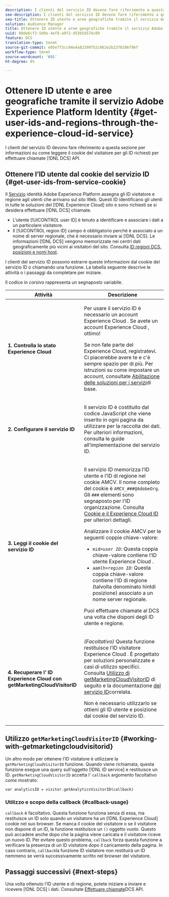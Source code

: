 ```yaml
---
description: I clienti del servizio ID devono fare riferimento a questa sezione per informazioni su come leggere il cookie del visitatore per gli ID richiesti per effettuare chiamate API DCS.
seo-description: I clienti del servizio ID devono fare riferimento a questa sezione per informazioni su come leggere il cookie del visitatore per gli ID richiesti per effettuare chiamate API DCS.
seo-title: Ottenere ID utente e aree geografiche tramite il servizio Adobe Experience Platform Identity
solution: Audience Manager
title: Ottenere ID utente e aree geografiche tramite il servizio Adobe Experience Platform Identity
uuid: 80de6cf2-5d9e-4ef8-a0f2-d53b5d574c89
feature: DCS
translation-type: tm+mt
source-git-commit: e05eff3cc04e4a82399752c862e2b2370286f96f
workflow-type: tm+mt
source-wordcount: '691'
ht-degree: 9%

---
```



# Ottenere ID utente e aree geografiche tramite il servizio Adobe Experience Platform Identity {#get-user-ids-and-regions-through-the-experience-cloud-id-service}

I clienti del servizio ID devono fare riferimento a questa sezione per informazioni su come leggere il cookie del visitatore per gli ID richiesti per effettuare chiamate [!DNL DCS] API.

## Ottenere l’ID utente dal cookie del servizio ID {#get-user-ids-from-service-cookie}

Il [Servizio](https://docs.adobe.com/content/help/it-IT/id-service/using/home.html) identità Adobe Experience Platform assegna gli ID visitatore e regione agli utenti che arrivano sul sito Web. Questi ID identificano gli utenti in tutte le soluzioni del [!DNL Experience Cloud] sito e sono richiesti se si desidera effettuare [!DNL DCS] chiamate.

* L’utente [!UICONTROL user ID] è tenuto a identificare e associare i dati a un particolare visitatore.
* Il [!UICONTROL region ID] campo è obbligatorio perché è associato a un nome di server regionale, che è necessario inviare ai [!DNL DCS]. Le informazioni [!DNL DCS] vengono memorizzate nei centri dati geograficamente più vicini ai visitatori del sito. Consulta [ID regioni DCS, posizioni e nomi host](../../../api/dcs-intro/dcs-api-reference/dcs-regions.md).

I clienti del servizio ID possono estrarre queste informazioni dal cookie del servizio ID o chiamando una funzione. La tabella seguente descrive le attività o i passaggi da completare per iniziare.

Il codice in *corsivo* rappresenta un segnaposto variabile.

<table id="table_660EBE1C24DD4FBE9DCE5191836C9135"> 
 <thead> 
  <tr> 
   <th colname="col1" class="entry"> Attività </th> 
   <th colname="col2" class="entry"> Descrizione </th> 
  </tr> 
 </thead>
 <tbody> 
  <tr> 
   <td colname="col1"> <p> <b>1. Controlla lo stato <span class="keyword"> Experience Cloud</span></b> </p> </td> 
   <td colname="col2"> <p>Per usare il servizio ID è necessario un account Experience Cloud <span class="keyword"></span> . Se avete un account Experience Cloud <span class="keyword"></span> , ottimo! </p> <p> Se non fate parte del <span class="keyword">  Experience Cloud</span>, registratevi. Ci piacerebbe avere te e c'è sempre spazio per di più. Per istruzioni su come impostare un account, consultate <a href="https://docs.adobe.com/content/help/en/core-services/interface/about-core-services/core-services.html" format="https" scope="external"> Abilitazione delle soluzioni per i servizi</a>di base. </p> </td> 
  </tr> 
  <tr> 
   <td colname="col1"> <p> <b>2. Configurare il servizio <span class="keyword"> ID</span></b> </p> </td> 
   <td colname="col2"> <p>Il servizio <span class="keyword"></span> ID è costituito dal codice JavaScript che viene inserito in ogni pagina da utilizzare per la raccolta dei dati. Per ulteriori informazioni, consulta le guide <a href="https://docs.adobe.com/content/help/en/id-service/using/implementation/implementation-guides.html" format="https" scope="external"></a> all’implementazione del servizio ID. </p> </td> 
  </tr> 
  <tr> 
   <td colname="col1"> <p> <b>3. Leggi il cookie del servizio <span class="keyword"></span> ID</b> </p> </td> 
   <td colname="col2"> <p>Il servizio <span class="keyword"></span> ID memorizza l’ID utente e l’ID di regione nel cookie AMCV. Il nome completo del cookie è <code>AMCV_<i>###</i>@AdobeOrg</code>. Gli <code><i>###</i></code> elementi sono segnaposto per l'ID organizzazione. Consulta <a href="https://docs.adobe.com/content/help/it-IT/id-service/using/intro/cookies.html" format="https" scope="external"> Cookie e il  Experience Cloud ID</a> per ulteriori dettagli. </p> <p>Analizzare il cookie AMCV per le seguenti coppie chiave-valore: </p> <p> 
     <ul id="ul_502ECFCDDD084D448B5EDC4E5C0909C1"> 
      <li id="li_662FFA36AC854E699D50A183B161D654"> <code>mid=<i>user ID</i></code>: Questa coppia chiave-valore contiene l’ID utente <span class="keyword"> Experience Cloud</span> . </li> 
      <li id="li_65422233187B4217B50DC52DBD58F404"> <code>aamlh=<i>region ID</i></code>: Questa coppia chiave-valore contiene l'ID di regione (talvolta denominato <span class="term"> hint</span>di posizione) associato a un nome server regionale. </li> 
     </ul> </p> <p>Puoi effettuare chiamate al <span class="wintitle"> DCS</span> una volta che disponi degli ID utente e regione. </p> </td> 
  </tr> 
  <tr> 
   <td colname="col1"> <p> <b>4. Recuperare l’ <span class="keyword"> ID</span> Experience Cloud  con getMarketingCloudVisitorID</b> </p> </td> 
   <td colname="col2"> <p><i>(Facoltativo)</i> Questa funzione restituisce l’ID visitatore <span class="keyword">  Experience Cloud</span> . È progettato per soluzioni personalizzate e casi di utilizzo specifici. Consulta <a href="../../../api/dcs-intro/dcs-s2s/dcs-mcid-ids.md#working-with-getmarketingcloudvisitorid"> Utilizzo di getMarketingCloudVisitorID</a> di seguito e la documentazione <a href="https://docs.adobe.com/content/help/en/id-service/using/id-service-api/methods/getmcvid.html" format="https" scope="external"> del servizio ID</a>correlata. </p> <p>Non è necessario utilizzarlo se ottieni gli ID utente e posizione dal cookie del servizio ID. </p> </td> 
  </tr> 
 </tbody> 
</table>

## Utilizzo `getMarketingCloudVisitorID` {#working-with-getmarketingcloudvisitorid}

Un altro modo per ottenere l’ID visitatore è utilizzare la `getMarketingCloudVisitorID` funzione. Quando viene richiamata, questa funzione esegue una query sull&#39;oggetto [!DNL ID service] e restituisce un ID. `getMarketingCloudVisitorID` accetta l&#39; `callback` argomento facoltativo come mostrato:

`var analyticsID = visitor.getAnalyticsVisitorID(callback)`

### Utilizzo e scopo della callback {#callback-usage}

`callback` è facoltativo. Questa funzione funziona senza di essa, ma restituisce un ID solo quando un visitatore ha un [!DNL Experience Cloud] cookie nel suo browser. Se manca il cookie del visitatore o se il visitatore non dispone di un ID, la funzione restituisce un `()` oggetto vuoto. Questo può accadere anche dopo che la pagina viene caricata e il visitatore riceve un nuovo ID. Per evitare questo problema, `callback` forza questa funzione a verificare la presenza di un ID visitatore dopo il caricamento della pagina. In caso contrario, `callback`la funzione ID visitatore non restituirà un ID nemmeno se verrà successivamente scritto nel browser del visitatore.

## Passaggi successivi {#next-steps}

Una volta ottenuto l’ID utente e di regione, potete iniziare a inviare e ricevere [!DNL DCS] i dati. Consultate [Effettuare chiamate](../../../api/dcs-intro/dcs-s2s/dcs-s2s-calls.md)DCS API.